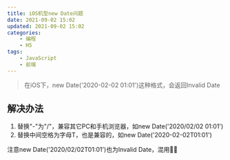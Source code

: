 ```yaml
---
title: iOS机型new Date问题
date: 2021-09-02 15:02
updated: 2021-09-02 15:02
categories:
    - 编程
    - H5
tags:
    - JavaScript
    - 前端
---
```

> 在iOS下，new Date('2020-02-02 01:01')这种格式，会返回Invalid Date

## 解决办法

1. 替换"-"为"/"，兼容其它PC和手机浏览器，如new Date('2020/02/02 01:01')
1. 替换中间空格为字母T，也是兼容的，如new Date('2020-02-02T01:01')

注意new Date('2020/02/02T01:01')也为Invalid Date，混用🙅‍♀️
